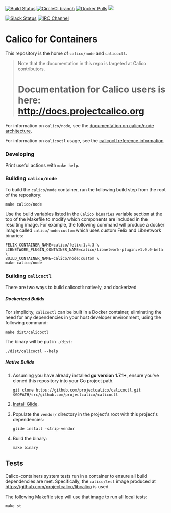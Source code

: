 <!--- master only -->
[![Build Status](https://semaphoreci.com/api/v1/calico/calico-containers/branches/master/shields_badge.svg)](https://semaphoreci.com/calico/calico-containers)
[![CircleCI branch](https://img.shields.io/circleci/project/projectcalico/calicoctl/master.svg?label=calicoctl)](https://circleci.com/gh/projectcalico/calicoctl/tree/master)
[![Docker Pulls](https://img.shields.io/docker/pulls/calico/node.svg)](https://hub.docker.com/r/calico/node/)
[![](https://badge.imagelayers.io/calico/node:latest.svg)](https://imagelayers.io/?images=calico/node:latest)

[![Slack Status](https://slack.projectcalico.org/badge.svg)](https://slack.projectcalico.org)
[![IRC Channel](https://img.shields.io/badge/irc-%23calico-blue.svg)](https://kiwiirc.com/client/irc.freenode.net/#calico)
<!--- end of master only -->

# Calico for Containers

This repository is the home of `calico/node` and `calicoctl`.

<blockquote>
Note that the documentation in this repo is targeted at Calico contributors.
<h1>Documentation for Calico users is here:<br><a href="http://docs.projectcalico.org">http://docs.projectcalico.org</a></h1>
</blockquote>



For information on `calico/node`, see the [documentation on calico/node architecture](http://docs.projectcalico.org/master/reference/architecture/components).

For information on `calicoctl` usage, see the [calicoctl reference information](http://docs.projectcalico.org/master/reference/calicoctl/)

### Developing

Print useful actions with `make help`.

### Building `calico/node`

To build the `calico/node` container, run the following build step from
the root of the repository:

```
make calico/node
```

Use the build variables listed in the `Calico binaries` variable section
at the top of the Makefile to modify which components are included in the resulting image.
For example, the following command will produce a docker image called `calico/node:custom`
which uses custom Felix and Libnetwork binaries:

```
FELIX_CONTAINER_NAME=calico/felix:1.4.3 \
LIBNETWORK_PLUGIN_CONTAINER_NAME=calico/libnetwork-plugin:v1.0.0-beta \
BUILD_CONTAINER_NAME=calico/node:custom \
make calico/node
```

### Building `calicoctl`

There are two ways to build calicoctl: natively, and dockerized

##### Dockerized Builds

For simplicity, `calicoctl` can be built in a Docker container, eliminating
the need for any dependencies in your host developer environment, using the following command:

```
make dist/calicoctl
```

The binary will be put in `./dist`:

```
./dist/calicoctl --help
```

##### Native Builds

1. Assuming you have already installed **go version 1.7.1+**,
   ensure you've cloned this repository into your Go project path.

   ```
   git clone https://github.com/projectcalico/calicoctl.git $GOPATH/src/github.com/projectcalico/calicoctl
   ```

1. [Install Glide](https://github.com/Masterminds/glide#install).

2. Populate the `vendor/` directory in the project's root with this project's dependencies:

   ```
   glide install -strip-vendor
   ```

3. Build the binary:
   ```
   make binary
   ```

## Tests

Calico-containers system tests run in a container to ensure all build dependencies are met.
Specifically, the `calico/test` image produced at https://github.com/projectcalico/libcalico
is used.

The following Makefile step will use that image to run all local tests:

```
make st
```
